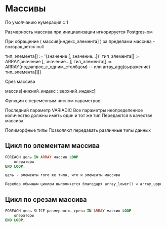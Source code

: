 # Массивы

По умолчанию нумерация с 1

Размерность массива при инициализации игнорируется Postgres-ом

При обращение ( массив[индекс_элемента] ) за пределами массива - возвращается null



тип_элемента[] := '{значение [, значение...]}'
тип_элемента[] := ARRAY[значение [, значение...]]
тип_элемента[] := ARRAY(подзапрос_с_одним_столбцом) -- или array_agg(выражение)
тип_элемента[][]

Срез массива

массив[нижний_индекс : верхний_индекс]

Функции с переменным числом параметров


Последний параметр VARIADIC
Все параметры неопределенное количество должны иметь один и тот же тип
Передаются в качестве массива

Полиморфные типы 
Позволяют передавать различные типы данных 


## Цикл по элементам массива

```sql
FOREACH цель IN ARRAY массив LOOP
	операторы
END LOOP;

цель - элементы того же типа, что и элементы массива

Перебор обычным циклом выполняется благодаря array_lower() и array_upper
```

## Цикл по срезам массива

```sql
FOREACH цель SLICE размерность_среза IN ARRAY массив LOOP
	операторы
END LOOP;
```